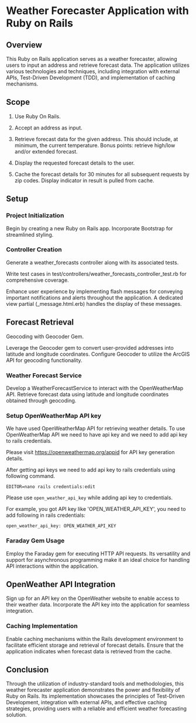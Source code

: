 # Weather Forecaster Application with Ruby on Rails
## Overview
This Ruby on Rails application serves as a weather forecaster, allowing users to input an address and retrieve forecast data. The application utilizes various technologies and techniques, including integration with external APIs, Test-Driven Development (TDD), and implementation of caching mechanisms.

## Scope

1. Use Ruby On Rails.

2. Accept an address as input.

3. Retrieve forecast data for the given address. This should include, at minimum, the current temperature. Bonus points: retrieve high/low and/or extended forecast.

4. Display the requested forecast details to the user.

5. Cache the forecast details for 30 minutes for all subsequent requests by zip codes. Display indicator in result is pulled from cache.

## Setup

### Project Initialization
Begin by creating a new Ruby on Rails app.
Incorporate Bootstrap for streamlined styling.

### Controller Creation
Generate a weather_forecasts controller along with its associated tests.

Write test cases in test/controllers/weather_forecasts_controller_test.rb for comprehensive coverage.

Enhance user experience by implementing flash messages for conveying important notifications and alerts throughout the application. A dedicated view partial (_message.html.erb) handles the display of these messages.

## Forecast Retrieval
Geocoding with Geocoder Gem.

Leverage the Geocoder gem to convert user-provided addresses into latitude and longitude coordinates. Configure Geocoder to utilize the ArcGIS API for geocoding functionality.


### Weather Forecast Service
Develop a WeatherForecastService to interact with the OpenWeatherMap API. Retrieve forecast data using latitude and longitude coordinates obtained through geocoding.

### Setup OpenWeatherMap API key
We have used OpenWeatherMap API for retrieving weather details. To use OpenWeatherMap API we need to have api key and we need to add api key to rails credentials.

Please visit https://openweathermap.org/appid for API key generation details.

After getting api keys we need to add api key to rails credentials using following command.

``EDITOR=nano rails credentials:edit``

Please use ``open_weather_api_key`` while adding api key to credentials.

For example,
    you got API key like 'OPEN_WEATHER_API_KEY', you need to add following in rails credentials:

    open_weather_api_key: OPEN_WEATHER_API_KEY

### Faraday Gem Usage
Employ the Faraday gem for executing HTTP API requests. Its versatility and support for asynchronous programming make it an ideal choice for handling API interactions within the application.

## OpenWeather API Integration
Sign up for an API key on the OpenWeather website to enable access to their weather data. Incorporate the API key into the application for seamless integration.

### Caching Implementation
Enable caching mechanisms within the Rails development environment to facilitate efficient storage and retrieval of forecast details. Ensure that the application indicates when forecast data is retrieved from the cache.

## Conclusion
Through the utilization of industry-standard tools and methodologies, this weather forecaster application demonstrates the power and flexibility of Ruby on Rails. Its implementation showcases the principles of Test-Driven Development, integration with external APIs, and effective caching strategies, providing users with a reliable and efficient weather forecasting solution.
